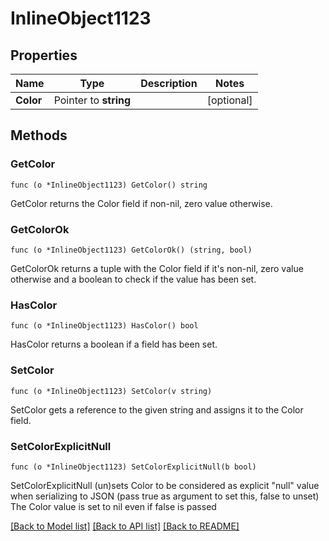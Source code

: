 # InlineObject1123

## Properties

Name | Type | Description | Notes
------------ | ------------- | ------------- | -------------
**Color** | Pointer to **string** |  | [optional] 

## Methods

### GetColor

`func (o *InlineObject1123) GetColor() string`

GetColor returns the Color field if non-nil, zero value otherwise.

### GetColorOk

`func (o *InlineObject1123) GetColorOk() (string, bool)`

GetColorOk returns a tuple with the Color field if it's non-nil, zero value otherwise
and a boolean to check if the value has been set.

### HasColor

`func (o *InlineObject1123) HasColor() bool`

HasColor returns a boolean if a field has been set.

### SetColor

`func (o *InlineObject1123) SetColor(v string)`

SetColor gets a reference to the given string and assigns it to the Color field.

### SetColorExplicitNull

`func (o *InlineObject1123) SetColorExplicitNull(b bool)`

SetColorExplicitNull (un)sets Color to be considered as explicit "null" value
when serializing to JSON (pass true as argument to set this, false to unset)
The Color value is set to nil even if false is passed

[[Back to Model list]](../README.md#documentation-for-models) [[Back to API list]](../README.md#documentation-for-api-endpoints) [[Back to README]](../README.md)


